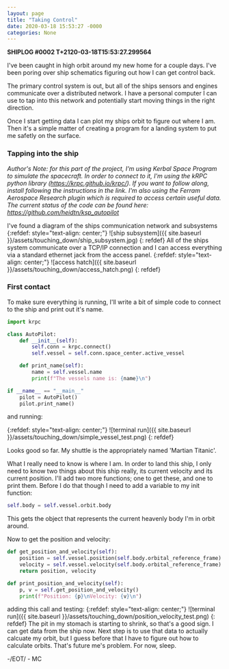 ```yaml
---
layout: page
title: "Taking Control"
date: 2020-03-18 15:53:27 -0000
categories: None
---
```


**SHIPLOG #0002 T+2120-03-18T15:53:27.299564**

I've been caught in high orbit around my new home for a couple days.  I've been poring over ship schematics figuring out how I can get control back. 

The primary control system is out, but all of the ships sensors and engines communicate over a distributed network. I have a personal computer I can use to tap into this network and potentially start moving things in the right direction.

Once I start getting data I can plot my ships orbit to figure out where I am.  Then it's a simple matter of creating a program for a landing system to put me safetly on the surface.

### Tapping into the ship
*Author's Note: for this part of the project, I'm using Kerbal Space Program to simulate the spacecraft.  In order to connect to it, I'm using the kRPC python library (https://krpc.github.io/krpc/).  If you want to follow along, install following the instructions in the link. I'm also using the Ferram Aerospace Research plugin which is required to access certain useful data.  The current status of the code can be found here: https://github.com/heidtn/ksp_autopilot* 

I've found a diagram of the ships communication network and subsystems
{:refdef: style="text-align: center;"}
![ship subsystem]({{ site.baseurl }}/assets/touching_down/ship_subsystem.jpg)
{: refdef}
All of the ships system communicate over a TCP/IP connection and I can access everything via a standard ethernet jack from the access panel.
{:refdef: style="text-align: center;"}
![access hatch]({{ site.baseurl }}/assets/touching_down/access_hatch.png)
{: refdef}

### First contact
To make sure everything is running, I'll write a bit of simple code to connect to the ship and print out it's name.

```python
import krpc

class AutoPilot:
    def __init__(self):
        self.conn = krpc.connect()
        self.vessel = self.conn.space_center.active_vessel

    def print_name(self):
        name = self.vessel.name
        print(f"The vessels name is: {name}\n")

if __name__ == "__main__"
    pilot = AutoPilot()
    pilot.print_name()
```
and running:

{:refdef: style="text-align: center;"}
![terminal run]({{ site.baseurl }}/assets/touching_down/simple_vessel_test.png)
{: refdef}

Looks good so far.  My shuttle is the appropriately named 'Martian Titanic'.

What I really need to know is where I am.  In order to land this ship, I only need to know two things about this ship really, its current velocity and its current position.  I'll add two more functions; one to get these, and one to print them.  Before I do that though I need to add a variable to my init function:
```python
self.body = self.vessel.orbit.body
```
This gets the object that represents the current heavenly body I'm in orbit around.

Now to get the position and velocity:
```python
def get_position_and_velocity(self):
    position = self.vessel.position(self.body.orbital_reference_frame)
    velocity = self.vessel.velocity(self.body.orbital_reference_frame)
    return position, velocity

def print_position_and_velocity(self):
    p, v = self.get_position_and_velocity()
    print(f"Position: {p}\nVelocity: {v}\n")
```
adding this call and testing:
{:refdef: style="text-align: center;"}
![terminal run]({{ site.baseurl }}/assets/touching_down/position_velocity_test.png)
{: refdef}
The pit in my stomach is starting to shrink, so that's a good sign. I can get data from the ship now.  Next step is to use that data to actually calcuate my orbit, but I guess before that I have to figure out how to calculate orbits.  That's future me's problem.  For now, sleep.

-/EOT/ - MC
